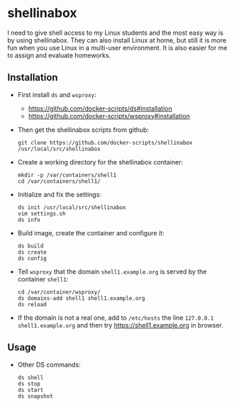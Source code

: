 shellinabox
===========

I need to give shell access to my Linux students and the most easy way
is by using shellinabox. They can also install Linux at home, but still
it is more fun when you use Linux in a multi-user environment. It is also
easier for me to assign and evaluate homeworks.


## Installation

  - First install `ds` and `wsproxy`:
     + https://github.com/docker-scripts/ds#installation
     + https://github.com/docker-scripts/wsproxy#installation

  - Then get the shellinabox scripts from github:
    ```
    git clone https://github.com/docker-scripts/shellinabox /usr/local/src/shellinabox
    ```

  - Create a working directory for the shellinabox container:
    ```
    mkdir -p /var/containers/shell1
    cd /var/containers/shell1/
    ```

  - Initialize and fix the settings:
    ```
    ds init /usr/local/src/shellinabox
    vim settings.sh
    ds info
    ```

  - Build image, create the container and configure it:
    ```
    ds build
    ds create
    ds config
    ```

  - Tell `wsproxy` that the domain `shell1.example.org` is served by the container `shell1`:
    ```
    cd /var/container/wsproxy/
    ds domains-add shell1 shell1.example.org
    ds reload
    ```

  - If the domain is not a real one, add to `/etc/hosts` the line
    `127.0.0.1 shell1.example.org` and then try
    https://shell1.example.org in browser.


## Usage

  - Other DS commands:
    ```
    ds shell
    ds stop
    ds start
    ds snapshot
    ```
